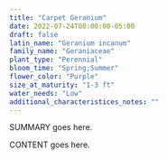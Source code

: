 ```yaml
---
title: "Carpet Geranium"
date: 2022-07-24T00:00:00-05:00
draft: false
latin_name: "Geranium incanum"
family_name: "Geraniaceae"
plant_type: "Perennial"
bloom_time: "Spring;Summer"
flower_color: "Purple"
size_at_maturity: "1-3 ft"
water_needs: "Low"
additional_characteristices_notes: ""
---
```


SUMMARY goes here.

<!--more-->

CONTENT goes here.
